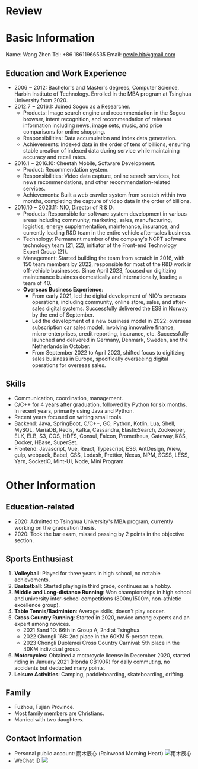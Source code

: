 # Review
# Basic Information
Name: Wang Zhen
Tel: +86 18611966535
Email: newle.hit@gmail.com

## Education and Work Experience
- 2006 ~ 2012: Bachelor's and Master's degrees, Computer Science, Harbin Institute of Technology. Enrolled in the MBA program at Tsinghua University from 2020.
- 2012.7 ~ 2016.1: Joined Sogou as a Researcher.
	- Products: Image search engine and recommendation in the Sogou browser, intent recognition, and recommendation of relevant information including news, image sets, music, and price comparisons for online shopping.
	- Responsibilities: Data accumulation and index data generation.
	- Achievements: Indexed data in the order of tens of billions, ensuring stable creation of indexed data during service while maintaining accuracy and recall rates.
- 2016.1 ~ 2016.10: Cheetah Mobile, Software Development.
	- Product: Recommendation system.
	- Responsibilities: Video data capture, online search services, hot news recommendations, and other recommendation-related services.
	- Achievements: Built a web crawler system from scratch within two months, completing the capture of video data in the order of billions.
- 2016.10 ~ 2023.11: NIO, Director of R & D.
	- Products: Responsible for software system development in various areas including community, marketing, sales, manufacturing, logistics, energy supplementation, maintenance, insurance, and currently leading R&D team in the entire vehicle after-sales business.
	- Technology: Permanent member of the company's NCPT software technology team (21, 22), initiator of the Front-end Technology Expert Group (21).
	- Management: Started building the team from scratch in 2016, with 150 team members by 2022, responsible for most of the R&D work in off-vehicle businesses. Since April 2023, focused on digitizing maintenance business domestically and internationally, leading a team of 40.
	- **Overseas Business Experience**:
		- From early 2021, led the digital development of NIO's overseas operations, including community, online store, sales, and after-sales digital systems. Successfully delivered the ES8 in Norway by the end of September.
		- Led the development of a new business model in 2022: overseas subscription car sales model, involving innovative finance, micro-enterprises, credit reporting, insurance, etc. Successfully launched and delivered in Germany, Denmark, Sweden, and the Netherlands in October.
		- From September 2022 to April 2023, shifted focus to digitizing sales business in Europe, specifically overseeing digital operations for overseas sales.

## Skills
- Communication, coordination, management.
- C/C++ for 4 years after graduation, followed by Python for six months. In recent years, primarily using Java and Python.
- Recent years focused on writing small tools.
- Backend: Java, SpringBoot, C/C++, GO, Python, Kotlin, Lua, Shell, MySQL, MariaDB, Redis, Kafka, Cassandra, ElasticSearch, Zookeeper, ELK, ELB, S3, COS, HDFS, Consul, Falcon, Prometheus, Gateway, K8S, Docker, HBase, SuperSet.
- Frontend: Javascript, Vue, React, Typescript, ES6, AntDesign, iView, gulp, webpack, Babel, CSS, Lodash, Prettier, Nexus, NPM, SCSS, LESS, Yarn, SocketIO, Mint-UI, Node, Mini Program.

# Other Information
## Education-related
- 2020: Admitted to Tsinghua University's MBA program, currently working on the graduation thesis.
- 2020: Took the bar exam, missed passing by 2 points in the objective section.

## Sports Enthusiast
1. **Volleyball**: Played for three years in high school, no notable achievements.
2. **Basketball**: Started playing in third grade, continues as a hobby.
3. **Middle and Long-distance Running**: Won championships in high school and university inter-school competitions (800m/1500m, non-athletic excellence group).
4. **Table Tennis/Badminton**: Average skills, doesn't play soccer.
5. **Cross Country Running**: Started in 2020, novice among experts and an expert among novices.
	- 2021 Sand 10: 66th in Group A, 2nd at Tsinghua.
	- 2022 Chongli 168: 2nd place in the 60KM 5-person team.
	- 2023 Chongli Duolemei Cross Country Carnival: 5th place in the 40KM individual group.
6. **Motorcycles**: Obtained a motorcycle license in December 2020, started riding in January 2021 (Honda CB190R) for daily commuting, no accidents but deducted many points.
7. **Leisure Activities**: Camping, paddleboarding, skateboarding, drifting.

## Family
- Fuzhou, Fujian Province.
- Most family members are Christians.
- Married with two daughters.

## Contact Information
- Personal public account: 雨木辰心 (Rainwood Morning Heart)
![雨木辰心](https://s2.loli.net/2022/12/31/L2TQ1cMreqxfnbN.jpg)
- WeChat ID
![](https://s2.loli.net/2022/12/31/b6CAsBH93G8mjlt.jpg)